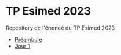 # TP Esimed 2023

Repository de l'énoncé du TP Esimed 2023

- [Préambule](PREAMBULE.md)
- [Jour 1](TP_JOUR_1.md)